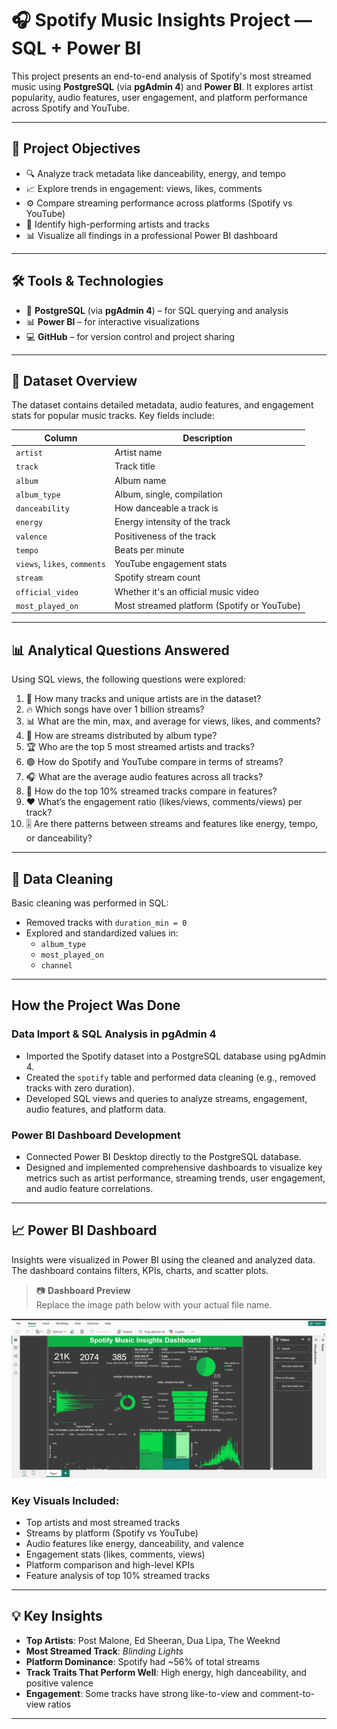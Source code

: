 # 🎧 Spotify Music Insights Project — SQL + Power BI

This project presents an end-to-end analysis of Spotify's most streamed music using **PostgreSQL** (via **pgAdmin 4**) and **Power BI**. It explores artist popularity, audio features, user engagement, and platform performance across Spotify and YouTube.

---

## 📌 Project Objectives

- 🔍 Analyze track metadata like danceability, energy, and tempo  
- 📈 Explore trends in engagement: views, likes, comments  
- ⚙️ Compare streaming performance across platforms (Spotify vs YouTube)  
- 🧠 Identify high-performing artists and tracks  
- 📊 Visualize all findings in a professional Power BI dashboard  

---

## 🛠 Tools & Technologies

- 🐘 **PostgreSQL** (via **pgAdmin 4**) – for SQL querying and analysis  
- 📊 **Power BI** – for interactive visualizations  
- 💻 **GitHub** – for version control and project sharing  

---

## 📁 Dataset Overview

The dataset contains detailed metadata, audio features, and engagement stats for popular music tracks. Key fields include:

| Column              | Description                          |
|---------------------|------------------------------------|
| `artist`            | Artist name                        |
| `track`             | Track title                       |
| `album`             | Album name                        |
| `album_type`        | Album, single, compilation        |
| `danceability`      | How danceable a track is          |
| `energy`            | Energy intensity of the track     |
| `valence`           | Positiveness of the track         |
| `tempo`             | Beats per minute                  |
| `views`, `likes`, `comments` | YouTube engagement stats   |
| `stream`            | Spotify stream count              |
| `official_video`    | Whether it's an official music video |
| `most_played_on`    | Most streamed platform (Spotify or YouTube) |

---

## 📊 Analytical Questions Answered

Using SQL views, the following questions were explored:

1. 🧮 How many tracks and unique artists are in the dataset?  
2. 🔥 Which songs have over 1 billion streams?  
3. 📊 What are the min, max, and average for views, likes, and comments?  
4. 💽 How are streams distributed by album type?  
5. 🏆 Who are the top 5 most streamed artists and tracks?  
6. 🟢 How do Spotify and YouTube compare in terms of streams?  
7. 🎧 What are the average audio features across all tracks?  
8. 🚀 How do the top 10% streamed tracks compare in features?  
9. ❤️ What’s the engagement ratio (likes/views, comments/views) per track?  
10. 🎚 Are there patterns between streams and features like energy, tempo, or danceability?

---

## 🧼 Data Cleaning

Basic cleaning was performed in SQL:

- Removed tracks with `duration_min = 0`  
- Explored and standardized values in:  
  - `album_type`  
  - `most_played_on`  
  - `channel`

---

## How the Project Was Done

### Data Import & SQL Analysis in pgAdmin 4

- Imported the Spotify dataset into a PostgreSQL database using pgAdmin 4.  
- Created the `spotify` table and performed data cleaning (e.g., removed tracks with zero duration).  
- Developed SQL views and queries to analyze streams, engagement, audio features, and platform data.

### Power BI Dashboard Development

- Connected Power BI Desktop directly to the PostgreSQL database.  
- Designed and implemented comprehensive dashboards to visualize key metrics such as artist performance, streaming trends, user engagement, and audio feature correlations.

---

## 📈 Power BI Dashboard

Insights were visualized in Power BI using the cleaned and analyzed data. The dashboard contains filters, KPIs, charts, and scatter plots.

> 📷 **Dashboard Preview**  
> Replace the image path below with your actual file name.

![Power BI Dashboard](spotify_pic.png)

### Key Visuals Included:

- Top artists and most streamed tracks  
- Streams by platform (Spotify vs YouTube)  
- Audio features like energy, danceability, and valence  
- Engagement stats (likes, comments, views)  
- Platform comparison and high-level KPIs  
- Feature analysis of top 10% streamed tracks

---

## 💡 Key Insights

- **Top Artists**: Post Malone, Ed Sheeran, Dua Lipa, The Weeknd  
- **Most Streamed Track**: *Blinding Lights*  
- **Platform Dominance**: Spotify had ~56% of total streams  
- **Track Traits That Perform Well**: High energy, high danceability, and positive valence  
- **Engagement**: Some tracks have strong like-to-view and comment-to-view ratios  

---

